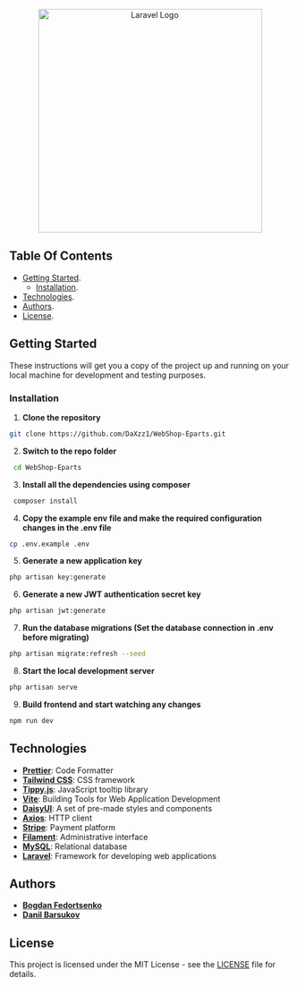 <p align="center"><a href="https://laravel.com" target="_blank"><img src="https://raw.githubusercontent.com/laravel/art/master/logo-lockup/5%20SVG/2%20CMYK/1%20Full%20Color/laravel-logolockup-cmyk-red.svg" width="400" alt="Laravel Logo"></a></p>


## Table Of Contents

-   [Getting Started](https://github.com/DaXzz1/WebShop-Eparts#getting-started).
    -   [Installation](github.com/DaXzz1/WebShop-Eparts#installation).
-   [Technologies](https://github.com/DaXzz1/WebShop-Eparts#technologies).
-   [Authors](https://github.com/DaXzz1/WebShop-Eparts#authors).
-   [License](https://github.com/DaXzz1/WebShop-Eparts#license).

## Getting Started

These instructions will get you a copy of the project up and running on your local machine for development and testing purposes.

### Installation

1. <b>Clone the repository</b>
```bash
git clone https://github.com/DaXzz1/WebShop-Eparts.git
```
2. <b>Switch to the repo folder</b>
```bash
 cd WebShop-Eparts
 ```
3. <b>Install all the dependencies using composer</b>
```bash
 composer install
```
4. <b>Copy the example env file and make the required configuration changes in the .env file</b>
```bash
cp .env.example .env
```
5. <b>Generate a new application key</b>
```bash
php artisan key:generate
```
6. <b>Generate a new JWT authentication secret key</b>
```bash
php artisan jwt:generate
```
7. <b>Run the database migrations (Set the database connection in .env before migrating)</b>
```bash
php artisan migrate:refresh --seed
```
8. <b>Start the local development server</b>
```bash
php artisan serve
```
9. <b>Build frontend and start watching any changes</b>
```bash
npm run dev
```

## Technologies

-   **[Prettier](https://prettier.io/)**: Code Formatter
-   **[Tailwind CSS](https://tailwindcss.com/)**: CSS framework
-   **[Tippy.js](https://atomiks.github.io/tippyjs/)**: JavaScript tooltip library
-   **[Vite](https://vitejs.dev/)**: Building Tools for Web Application Development
-   **[DaisyUI](https://daisyui.com/)**: A set of pre-made styles and components
-   **[Axios](https://axios-http.com/)**: HTTP client
-   **[Stripe](https://stripe.com/)**: Payment platform
-   **[Filament](https://filamentapp.com/)**: Administrative interface
-   **[MySQL](https://www.mysql.com/)**: Relational database
-   **[Laravel](https://laravel.com/)**: Framework for developing web applications

## Authors

-   **[Bogdan Fedortsenko](https://github.com/DaXzz1)**
-   **[Danil Barsukov](https://github.com/Nell0w)**

## License

This project is licensed under the MIT License - see the [LICENSE](https://github.com/DaXzz1/WebShop-Eparts/blob/main/LICENSE) file for details.
